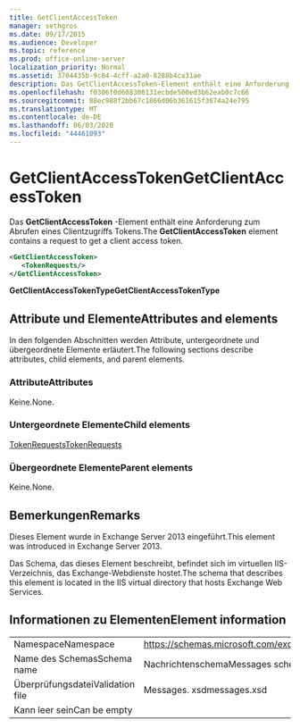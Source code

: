 ```yaml
---
title: GetClientAccessToken
manager: sethgros
ms.date: 09/17/2015
ms.audience: Developer
ms.topic: reference
ms.prod: office-online-server
localization_priority: Normal
ms.assetid: 3704435b-9c84-4cff-a2a0-8288b4ca31ae
description: Das GetClientAccessToken-Element enthält eine Anforderung zum Abrufen eines Clientzugriffs Tokens.
ms.openlocfilehash: f0306f0d608300131ecbde500ed3b62eab0c7c66
ms.sourcegitcommit: 88ec988f2bb67c1866d06b361615f3674a24e795
ms.translationtype: MT
ms.contentlocale: de-DE
ms.lasthandoff: 06/03/2020
ms.locfileid: "44461093"
---
```

# <a name="getclientaccesstoken"></a><span data-ttu-id="dc351-103">GetClientAccessToken</span><span class="sxs-lookup"><span data-stu-id="dc351-103">GetClientAccessToken</span></span>

<span data-ttu-id="dc351-104">Das **GetClientAccessToken** -Element enthält eine Anforderung zum Abrufen eines Clientzugriffs Tokens.</span><span class="sxs-lookup"><span data-stu-id="dc351-104">The **GetClientAccessToken** element contains a request to get a client access token.</span></span> 
  
```XML
<GetClientAccessToken>
   <TokenRequests/>
</GetClientAccessToken>
```

 <span data-ttu-id="dc351-105">**GetClientAccessTokenType**</span><span class="sxs-lookup"><span data-stu-id="dc351-105">**GetClientAccessTokenType**</span></span>
## <a name="attributes-and-elements"></a><span data-ttu-id="dc351-106">Attribute und Elemente</span><span class="sxs-lookup"><span data-stu-id="dc351-106">Attributes and elements</span></span>

<span data-ttu-id="dc351-107">In den folgenden Abschnitten werden Attribute, untergeordnete und übergeordnete Elemente erläutert.</span><span class="sxs-lookup"><span data-stu-id="dc351-107">The following sections describe attributes, child elements, and parent elements.</span></span>
  
### <a name="attributes"></a><span data-ttu-id="dc351-108">Attribute</span><span class="sxs-lookup"><span data-stu-id="dc351-108">Attributes</span></span>

<span data-ttu-id="dc351-109">Keine.</span><span class="sxs-lookup"><span data-stu-id="dc351-109">None.</span></span>
  
### <a name="child-elements"></a><span data-ttu-id="dc351-110">Untergeordnete Elemente</span><span class="sxs-lookup"><span data-stu-id="dc351-110">Child elements</span></span>

[<span data-ttu-id="dc351-111">TokenRequests</span><span class="sxs-lookup"><span data-stu-id="dc351-111">TokenRequests</span></span>](tokenrequests.md)
  
### <a name="parent-elements"></a><span data-ttu-id="dc351-112">Übergeordnete Elemente</span><span class="sxs-lookup"><span data-stu-id="dc351-112">Parent elements</span></span>

<span data-ttu-id="dc351-113">Keine.</span><span class="sxs-lookup"><span data-stu-id="dc351-113">None.</span></span>
  
## <a name="remarks"></a><span data-ttu-id="dc351-114">Bemerkungen</span><span class="sxs-lookup"><span data-stu-id="dc351-114">Remarks</span></span>

<span data-ttu-id="dc351-115">Dieses Element wurde in Exchange Server 2013 eingeführt.</span><span class="sxs-lookup"><span data-stu-id="dc351-115">This element was introduced in Exchange Server 2013.</span></span>
  
<span data-ttu-id="dc351-116">Das Schema, das dieses Element beschreibt, befindet sich im virtuellen IIS-Verzeichnis, das Exchange-Webdienste hostet.</span><span class="sxs-lookup"><span data-stu-id="dc351-116">The schema that describes this element is located in the IIS virtual directory that hosts Exchange Web Services.</span></span>
  
## <a name="element-information"></a><span data-ttu-id="dc351-117">Informationen zu Elementen</span><span class="sxs-lookup"><span data-stu-id="dc351-117">Element information</span></span>

|||
|:-----|:-----|
|<span data-ttu-id="dc351-118">Namespace</span><span class="sxs-lookup"><span data-stu-id="dc351-118">Namespace</span></span>  <br/> |https://schemas.microsoft.com/exchange/services/2006/messages  <br/> |
|<span data-ttu-id="dc351-119">Name des Schemas</span><span class="sxs-lookup"><span data-stu-id="dc351-119">Schema name</span></span>  <br/> |<span data-ttu-id="dc351-120">Nachrichtenschema</span><span class="sxs-lookup"><span data-stu-id="dc351-120">Messages schema</span></span>  <br/> |
|<span data-ttu-id="dc351-121">Überprüfungsdatei</span><span class="sxs-lookup"><span data-stu-id="dc351-121">Validation file</span></span>  <br/> |<span data-ttu-id="dc351-122">Messages. xsd</span><span class="sxs-lookup"><span data-stu-id="dc351-122">messages.xsd</span></span>  <br/> |
|<span data-ttu-id="dc351-123">Kann leer sein</span><span class="sxs-lookup"><span data-stu-id="dc351-123">Can be empty</span></span>  <br/> ||
   

